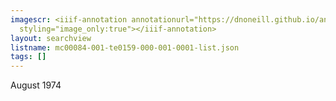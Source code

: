 ```yaml
---
imagescr: <iiif-annotation annotationurl="https://dnoneill.github.io/annotate/annotations/mc00084-001-te0159-000-001-0001-004.json"
  styling="image_only:true"></iiif-annotation>
layout: searchview
listname: mc00084-001-te0159-000-001-0001-list.json
tags: []
---
```

August 1974
